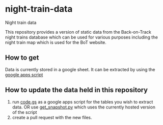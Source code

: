 # night-train-data
Night train data

This repository provides a version of static data from the Back-on-Track night trains database which can be used for various purposes including the night train map which is used for the BoT website.

## How to get
Data is currently stored in a google sheet. It can be extracted by using the [google apps script](./scripts/code.gs)

## How to update the data held in this repository
1. run [code.gs](./scripts/code.gs) as a google apps script for the tables you wish to extract data.
OR use [get_snapshot.py](./scripts/get_snapshot.py) which uses the currently hosted version of the script
2. create a pull request with the new files.
